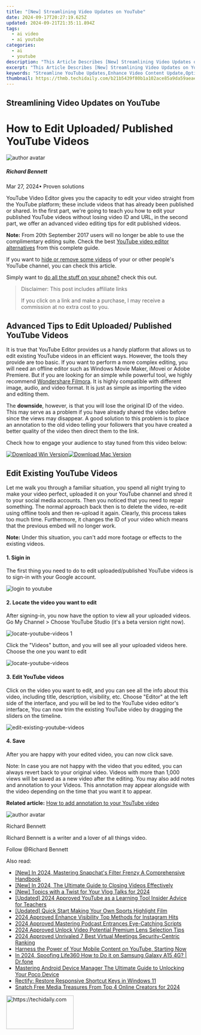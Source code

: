 ```yaml
---
title: "[New] Streamlining Video Updates on YouTube"
date: 2024-09-17T20:27:19.625Z
updated: 2024-09-21T21:35:11.894Z
tags:
  - ai video
  - ai youtube
categories:
  - ai
  - youtube
description: "This Article Describes [New] Streamlining Video Updates on YouTube"
excerpt: "This Article Describes [New] Streamlining Video Updates on YouTube"
keywords: "Streamline YouTube Updates,Enhance Video Content Update,Optimize YouTube Editing,Boost Video Posts Efficiency,Simplify Video Upload Process,Improve YouTube Video Updates,Accelerate Video Editing on YT"
thumbnail: https://thmb.techidaily.com/b21b5439f80b1a102ace85a9da59aeae7943c3afff9ae70d9fb6a7745b13a600.jpg
---
```


## Streamlining Video Updates on YouTube

# How to Edit Uploaded/ Published YouTube Videos

![author avatar](https://images.wondershare.com/filmora/article-images/richard-bennett.jpg)

##### Richard Bennett

 Mar 27, 2024• Proven solutions

YouTube Video Editor gives you the capacity to edit your video straight from the YouTube platform; these include videos that has already been published or shared. In the first part, we're going to teach you how to edit your published YouTube videos without losing video ID and URL, in the second part, we offer an advanced video editing tips for edit published videos.

**Note:** From 20th September 2017 users will no longer be able to use the complimentary editing suite. Check the best [YouTube video editor alternatives](https://tools.techidaily.com/wondershare/filmora/download/) from this complete guide.

If you want to [hide or remove some videos](https://tools.techidaily.com/wondershare/filmora/download/) of your or other people's YouTube channel, you can check this article.

Simply want to [do all the stuff on your phone?](https://tools.techidaily.com/wondershare/filmora/download/) check this out.

>  Disclaimer: This post includes affiliate links
>
>  If you click on a link and make a purchase, I may receive a commission at no extra cost to you.
>

## Advanced Tips to Edit Uploaded/ Published YouTube Videos

It is true that YouTube Editor provides us a handy platform that allows us to edit existing YouTube videos in an efficient ways. However, the tools they provide are too basic. If you want to perform a more complex editing, you will need an offline editor such as Windows Movie Maker, iMovei or Adobe Premiere. But if you are looking for an simple while powerful tool, we highly recommend [Wondershare Filmora](https://tools.techidaily.com/wondershare/filmora/download/). It is highly compatible with different image, audio, and video format. It is just as simple as importing the video and editing them.

The **downside**, however, is that you will lose the original ID of the video. This may serve as a problem if you have already shared the video before since the views may disappear. A good solution to this problem is to place an annotation to the old video telling your followers that you have created a better quality of the video then direct them to the link.

Check how to engage your audience to stay tuned from this video below:

[![Download Win Version](https://images.wondershare.com/filmora/guide/download-btn-win.jpg)](https://tools.techidaily.com/wondershare/filmora/download/)[![Download Mac Version](https://images.wondershare.com/filmora/guide/download-btn-mac.jpg)](https://tools.techidaily.com/wondershare/filmora/download/)

## Edit Existing YouTube Videos

Let me walk you through a familiar situation, you spend all night trying to make your video perfect, uploaded it on your YouTube channel and shred it to your social media accounts. Then you noticed that you need to repair something. The normal approach back then is to delete the video, re-edit using offline tools and then re-upload it again. Clearly, this process takes too much time. Furthermore, it changes the ID of your video which means that the previous embed will no longer work.

**Note:** Under this situation, you can't add more footage or effects to the existing videos.

#### 1\. Sigin in

The first thing you need to do to edit uploaded/published YouTube videos is to sign-in with your Google account.

![login to youtube](https://images.wondershare.com/filmora/article-images/sign-in-to-youtube.jpg)

#### 2\. Locate the video you want to edit

After signing-in, you now have the option to view all your uploaded videos. Go My Channel > Choose YouTube Studio (it's a beta version right now).

![locate-youtube-videos 1](https://images.wondershare.com/filmora/article-images/locate-youtube-videos-1.jpg)

Click the "Videos" button, and you will see all your uploaded videos here. Choose the one you want to edit

![locate-youtube-videos](https://images.wondershare.com/filmora/article-images/locate-youtube-videos-2.jpg)

#### 3\. Edit YouTube videos

Click on the video you want to edit, and you can see all the info about this video, including title, description, visibility, etc. Choose "Editor" at the left side of the interface, and you will be led to the YouTube video editor's interface, You can now trim the existing YouTube video by dragging the sliders on the timeline.

![edit-existing-youtube-videos](https://images.wondershare.com/filmora/article-images/edit-existing-youtube-videos-1.jpg)

#### 4\. Save

After you are happy with your edited video, you can now click save.

Note: In case you are not happy with the video that you edited, you can always revert back to your original video. Videos with more than 1,000 views will be saved as a new video after the editing. You may also add notes and annotation to your Videos. This annotation may appear alongside with the video depending on the time that you want it to appear.

**Related article:** [How to add annotation to your YouTube video](https://tools.techidaily.com/wondershare/filmora/download/)

![author avatar](https://images.wondershare.com/filmora/article-images/richard-bennett.jpg)

Richard Bennett

Richard Bennett is a writer and a lover of all things video.

Follow @Richard Bennett

<ins class="adsbygoogle"
     style="display:block"
     data-ad-format="autorelaxed"
     data-ad-client="ca-pub-7571918770474297"
     data-ad-slot="1223367746"></ins>

<ins class="adsbygoogle"
     style="display:block"
     data-ad-client="ca-pub-7571918770474297"
     data-ad-slot="8358498916"
     data-ad-format="auto"
     data-full-width-responsive="true"></ins>

<span class="atpl-alsoreadstyle">Also read:</span>
<div><ul>
<li><a href="https://snapchat-videos.techidaily.com/new-in-2024-mastering-snapchats-filter-frenzy-a-comprehensive-handbook/"><u>[New] In 2024, Mastering Snapchat's Filter Frenzy A Comprehensive Handbook</u></a></li>
<li><a href="https://youtube-web.techidaily.com/n-2024-the-ultimate-guide-to-closing-videos-effectively/"><u>[New] In 2024, The Ultimate Guide to Closing Videos Effectively</u></a></li>
<li><a href="https://youtube-web.techidaily.com/opics-with-a-twist-for-your-vlog-talks-for-2024/"><u>[New] Topics with a Twist for Your Vlog Talks for 2024</u></a></li>
<li><a href="https://youtube-web.techidaily.com/ed-2024-approved-youtube-as-a-learning-tool-insider-advice-for-teachers/"><u>[Updated] 2024 Approved YouTube as a Learning Tool Insider Advice for Teachers</u></a></li>
<li><a href="https://youtube-web.techidaily.com/ed-quick-start-making-your-own-sports-highlight-film/"><u>[Updated] Quick Start Making Your Own Sports Highlight Film</u></a></li>
<li><a href="https://instagram-videos.techidaily.com/2024-approved-enhance-visibility-top-methods-for-instagram-hits/"><u>2024 Approved Enhance Visibility Top Methods for Instagram Hits</u></a></li>
<li><a href="https://extra-support.techidaily.com/2024-approved-mastering-podcast-entrances-eye-catching-scripts/"><u>2024 Approved Mastering Podcast Entrances Eye-Catching Scripts</u></a></li>
<li><a href="https://youtube-web.techidaily.com/approved-unlock-video-potential-premium-lens-selection-tips/"><u>2024 Approved Unlock Video Potential Premium Lens Selection Tips</u></a></li>
<li><a href="https://visual-screen-recording.techidaily.com/2024-approved-unrivaled-7-best-virtual-meetings-security-centric-ranking/"><u>2024 Approved Unrivaled 7 Best Virtual Meetings Security-Centric Ranking</u></a></li>
<li><a href="https://youtube-video-recordings.techidaily.com/harness-the-power-of-your-mobile-content-on-youtube-starting-now/"><u>Harness the Power of Your Mobile Content on YouTube, Starting Now</u></a></li>
<li><a href="https://phone-solutions.techidaily.com/in-2024-spoofing-life360-how-to-do-it-on-samsung-galaxy-a15-4g-drfone-by-drfone-virtual-android/"><u>In 2024, Spoofing Life360 How to Do it on Samsung Galaxy A15 4G? | Dr.fone</u></a></li>
<li><a href="https://easy-unlock-android.techidaily.com/mastering-android-device-manager-the-ultimate-guide-to-unlocking-your-poco-device-by-drfone-android/"><u>Mastering Android Device Manager The Ultimate Guide to Unlocking Your Poco Device</u></a></li>
<li><a href="https://win11-tips.techidaily.com/rectify-restore-responsive-shortcut-keys-in-windows-11/"><u>Rectify: Restore Responsive Shortcut Keys in Windows 11</u></a></li>
<li><a href="https://youtube-web.techidaily.com/h-free-media-treasures-from-top-4-online-creators-for-2024/"><u>Snatch Free Media Treasures From Top 4 Online Creators for 2024</u></a></li>
</ul></div>

<!-- affiliate ads begin -->
<a href="https://25home.pxf.io/c/5597632/2148639/16836" target="_top" id="2148639">
  <img src="//a.impactradius-go.com/display-ad/16836-2148639" border="0" alt="https://techidaily.com" width="180" height="90"/>
</a>
<img height="0" width="0" src="https://25home.pxf.io/i/5597632/2148639/16836" style="position:absolute;visibility:hidden;" border="0" />
<!-- affiliate ads end -->

